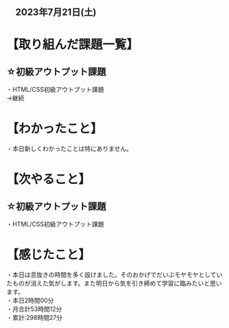 ## 　2023年7月21日(土)
# 【取り組んだ課題一覧】
## ☆初級アウトプット課題
・HTML/CSS初級アウトプット課題<br>
→継続<br>
# 【わかったこと】
・本日新しくわかったことは特にありません。<br>
# 【次やること】
## ☆初級アウトプット課題
・HTML/CSS初級アウトプット課題<br>
# 【感じたこと】
・本日は息抜きの時間を多く設けました。そのおかげでだいぶモヤモヤとしていたものが消えた気がします。また明日から気を引き締めて学習に臨みたいと思います。<br>
・本日2時間00分<br>
・月合計53時間12分<br>
・累計:298時間27分<br>

